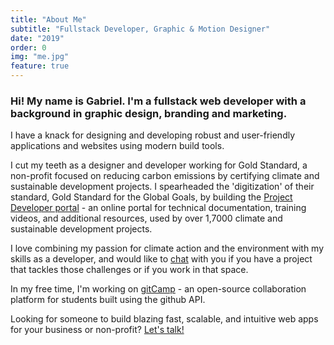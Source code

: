 ```yaml
---
title: "About Me"
subtitle: "Fullstack Developer, Graphic & Motion Designer"
date: "2019"
order: 0
img: "me.jpg"
feature: true
---
```


### Hi! My name is Gabriel. I'm a fullstack web developer with a background in graphic design, branding and marketing.

I have a knack for designing and developing robust and user-friendly applications and websites using modern build tools. 

I cut my teeth as a designer and developer working for Gold Standard, a non-profit focused on reducing carbon emissions by certifying climate and sustainable development projects. I spearheaded the 'digitization' of their standard, Gold Standard for the Global Goals, by building the [Project Developer portal](https://globalgoals.goldstandard.org) - an online portal for technical documentation, training videos, and additional resources, used by over 1,7000 climate and sustainable development projects. 

I love combining my passion for climate action and the environment with my skills as a developer, and would like to <a href="mailto:gabrielkuettel@gmail.com.com">chat</a> with you if you have a project that tackles those challenges or if you work in that space.

In my free time, I'm working on <a href="http://gitcamp.herokuapp.com">gitCamp</a> - an open-source collaboration platform for students built using the github API. 

Looking for someone to build blazing fast, scalable, and intuitive web apps for your business or non-profit? <a href="mailto:gabrielkuettel@gmail.com.com">Let's talk!</a>